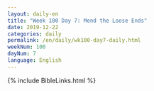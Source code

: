 ```yaml
---
layout: daily-en
title: "Week 100 Day 7: Mend the Loose Ends"
date: 2019-12-22 
categories: daily
permalink: /en/daily/wk100-day7-daily.html
weekNum: 100
dayNum: 7
language: English
---
```

{% include BibleLinks.html %} 
